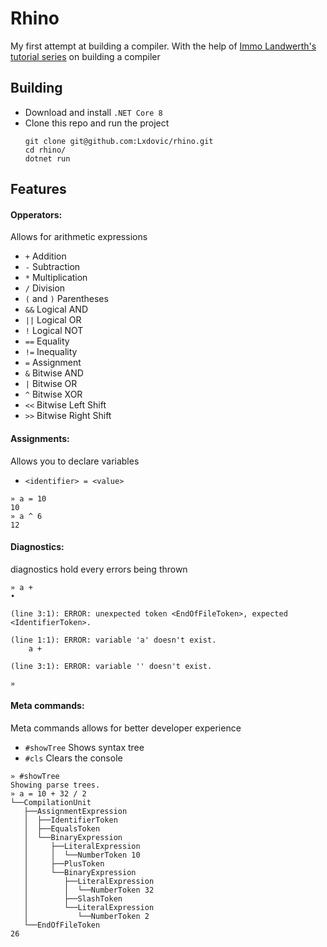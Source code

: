 # Rhino

My first attempt at building a compiler. With the help
of [Immo Landwerth's tutorial series](https://www.youtube.com/playlist?list=PLRAdsfhKI4OWNOSfS7EUu5GRAVmze1t2y) on
building a compiler

## Building

- Download and install `.NET Core 8`
- Clone this repo and run the project
  ```
  git clone git@github.com:Lxdovic/rhino.git
  cd rhino/
  dotnet run
  ```

## Features

#### Opperators:
Allows for arithmetic expressions

- `+` Addition
- `-` Subtraction
- `*` Multiplication
- `/` Division
- `(` and `)` Parentheses
- `&&` Logical AND
- `||` Logical OR
- `!` Logical NOT
- `==` Equality
- `!=` Inequality
- `=` Assignment
- `&` Bitwise AND
- `|` Bitwise OR
- `^` Bitwise XOR
- `<<` Bitwise Left Shift
- `>>` Bitwise Right Shift

#### Assignments:
Allows you to declare variables

- `<identifier> = <value>`

```
» a = 10
10
» a ^ 6 
12 
```

#### Diagnostics:
diagnostics hold every errors being thrown

```
» a + 
• 

(line 3:1): ERROR: unexpected token <EndOfFileToken>, expected <IdentifierToken>.

(line 1:1): ERROR: variable 'a' doesn't exist.
    a + 

(line 3:1): ERROR: variable '' doesn't exist.
    
» 

```

#### Meta commands:
Meta commands allows for better developer experience

- `#showTree` Shows syntax tree
- `#cls` Clears the console

```
» #showTree
Showing parse trees.
» a = 10 + 32 / 2
└──CompilationUnit
   ├──AssignmentExpression
   │  ├──IdentifierToken
   │  ├──EqualsToken
   │  └──BinaryExpression
   │     ├──LiteralExpression
   │     │  └──NumberToken 10
   │     ├──PlusToken
   │     └──BinaryExpression
   │        ├──LiteralExpression
   │        │  └──NumberToken 32
   │        ├──SlashToken
   │        └──LiteralExpression
   │           └──NumberToken 2
   └──EndOfFileToken
26
```

